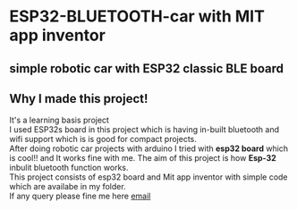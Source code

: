 # ESP32-BLUETOOTH-car with MIT app inventor
## simple robotic car with ESP32 classic BLE board
## Why I made this project!
It's a learning basis project\
I used ESP32s board in this project which is having in-built bluetooth and wifi support which is is good for compact projects.  
After doing robotic car projects with arduino I tried with **esp32 board** which is cool!! and It works fine with me. The aim of this project is how **Esp-32** inbulit bluetooth function works.\
This project consists of esp32 board and Mit app inventor with simple code which are availabe in my folder. \
If any query please fine me here [email](www.chalamvijay@post.com)
